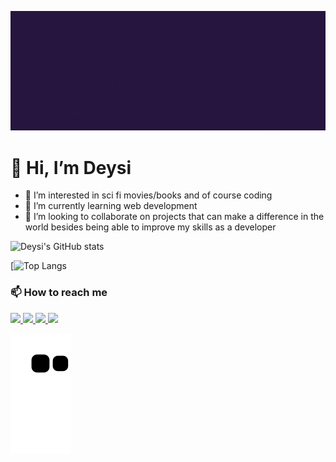 ![capaGithub](capaGithub.gif)

# 👋 Hi, I’m Deysi
- 👀 I’m interested in sci fi movies/books and of course coding
- 🌱 I’m currently learning web development
- 💞️ I’m looking to collaborate on projects that can make a difference in the world besides being able to improve my skills as a developer

<div> 
  
  ![Deysi's GitHub stats](https://github-readme-stats.vercel.app/api?username=DeysiLopes&show_icons=true&theme=radical)


  [![Top Langs](https://github-readme-stats.vercel.app/api/top-langs/?username=DeysiLopes&layout=compact&theme=radical)       
</div>


### 📫 How to reach me 
<div>
<a href="https://www.linkedin.com/in/deysilopes21" alt="linkedin" target="_blank">

<img src="https://img.shields.io/badge/LinkedIn-0077B5?style=for-the-badge&logo=linkedin&logoColor=white" target="_blank">

</a>

<a href="mailto:<deysilinconl@gmail.com>" alt="gmail" target="_blank">

<img src="https://img.shields.io/badge/Gmail-D14836?style=for-the-badge&logo=gmail&logoColor=white" target="_blank" />

</a>
  <a href="https://www.instagram.com/deysii_lps/" alt="instagram" target="_blank">

<img src="https://img.shields.io/badge/Instagram-E4405F?style=for-the-badge&logo=instagram&logoColor=white" target="_blank">

</a>

<a href="https://t.me/ladyprimm" alt="telegram" target="_blank">

<img src="https://img.shields.io/badge/Telegram-2CA5E0?style=for-the-badge&logo=telegram&logoColor=white" target="_blank"/>

</a>
</div>

![Snake animation](https://github.com/DeysiLopes/DeysiLopes/blob/output/github-contribution-grid-snake.svg)

<!---
DeysiLopes/DeysiLopes is a ✨ special ✨ repository because its `README.md` (this file) appears on your GitHub profile.
You can click the Preview link to take a look at your changes.
--->
